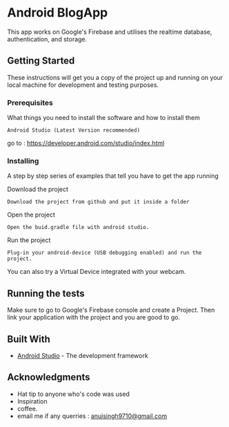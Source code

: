 # Android BlogApp

This app works on Google's Firebase and utilises the realtime database, authentication, and storage.

## Getting Started

These instructions will get you a copy of the project up and running on your local machine for development and testing purposes.

### Prerequisites

What things you need to install the software and how to install them

```
Android Studio (Latest Version recommended)
```
go to : https://developer.android.com/studio/index.html

### Installing

A step by step series of examples that tell you have to get the app running

Download the project

```
Download the project from github and put it inside a folder
```

Open the project

```
Open the buid.gradle file with android studio.
```

Run the project

```
Plug-in your android-device (USB debugging enabled) and run the project.
```
You can also try a Virtual Device integrated with your webcam.

## Running the tests

Make sure to go to Google's Firebase console and create a Project.
Then link your application with the project and you are good to go.

## Built With

* [Android Studio](https://developer.android.com/studio/index.html) - The development framework

## Acknowledgments

* Hat tip to anyone who's code was used
* Inspiration
* coffee.
* email me if any querries : anujsingh9710@gmail.com
